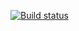 [![Build status](https://ci.appveyor.com/api/projects/status/91smfylaf48qy7xx?svg=true)](https://ci.appveyor.com/project/Anton0101001/abcd)
